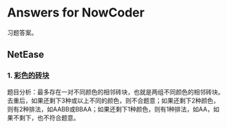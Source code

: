 # Answers for NowCoder

习题答案。

## NetEase

### 1. [彩色的砖块](https://www.nowcoder.com/questionTerminal/8c29f4d1bea84d6ba2847e079b7420f7)

题目分析：最多存在一对不同颜色的相邻砖块，也就是两组不同颜色的相邻砖块。去重后，如果还剩下3种或以上不同的颜色，则不合题意；如果还剩下2种颜色，则有2种排法，如AABB或BBAA；如果还剩下1种颜色，则有1种排法，如AA，如果不剩下，也不符合题意。
